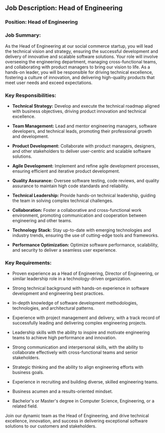 ## Job Description: Head of Engineering

### Position: Head of Engineering

### Job Summary:

As the Head of Engineering at our social commerce startup, you will lead the technical vision and strategy, ensuring the successful development and delivery of innovative and scalable software solutions. Your role will involve overseeing the engineering department, managing cross-functional teams, and collaborating with product managers to bring our vision to life. As a hands-on leader, you will be responsible for driving technical excellence, fostering a culture of innovation, and delivering high-quality products that meet user needs and exceed expectations.

### Key Responsibilities:

- **Technical Strategy:** Develop and execute the technical roadmap aligned with business objectives, driving product innovation and technical excellence.

- **Team Management:** Lead and mentor engineering managers, software developers, and technical leads, promoting their professional growth and development.

- **Product Development:** Collaborate with product managers, designers, and other stakeholders to deliver user-centric and scalable software solutions.

- **Agile Development:** Implement and refine agile development processes, ensuring efficient and iterative product development.

- **Quality Assurance:** Oversee software testing, code reviews, and quality assurance to maintain high code standards and reliability.

- **Technical Leadership:** Provide hands-on technical leadership, guiding the team in solving complex technical challenges.

- **Collaboration:** Foster a collaborative and cross-functional work environment, promoting communication and cooperation between engineering and other teams.

- **Technology Stack:** Stay up-to-date with emerging technologies and industry trends, ensuring the use of cutting-edge tools and frameworks.

- **Performance Optimization:** Optimize software performance, scalability, and security to deliver a seamless user experience.

### Key Requirements:

- Proven experience as a Head of Engineering, Director of Engineering, or similar leadership role in a technology-driven organization.

- Strong technical background with hands-on experience in software development and engineering best practices.

- In-depth knowledge of software development methodologies, technologies, and architectural patterns.

- Experience with project management and delivery, with a track record of successfully leading and delivering complex engineering projects.

- Leadership skills with the ability to inspire and motivate engineering teams to achieve high performance and innovation.

- Strong communication and interpersonal skills, with the ability to collaborate effectively with cross-functional teams and senior stakeholders.

- Strategic thinking and the ability to align engineering efforts with business goals.

- Experience in recruiting and building diverse, skilled engineering teams.

- Business acumen and a results-oriented mindset.

- Bachelor's or Master's degree in Computer Science, Engineering, or a related field.

Join our dynamic team as the Head of Engineering, and drive technical excellence, innovation, and success in delivering exceptional software solutions to our customers and stakeholders.
